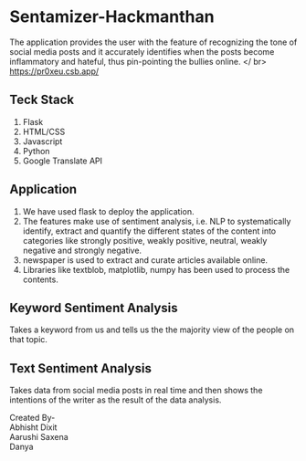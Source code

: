 # Sentamizer-Hackmanthan

The application provides the user with the feature of recognizing the tone of social media posts and it accurately identifies when the posts become inflammatory and hateful, thus pin-pointing the bullies online. </ br>
https://pr0xeu.csb.app/

## Teck Stack

1. Flask
2. HTML/CSS
3. Javascript
4. Python
5. Google Translate API

## Application

1. We have used flask to deploy the application. 
2. The features make use of sentiment analysis, i.e. NLP to systematically identify, extract and quantify the different states of the content into categories like strongly positive, weakly positive, neutral, weakly negative and strongly negative.
3. newspaper is used to extract and curate articles available online.
4. Libraries like textblob, matplotlib, numpy has been used to process the contents.

## Keyword Sentiment Analysis
Takes a keyword from us and tells us the the majority view of the people on that topic. 

## Text Sentiment Analysis
Takes data from social media posts in real time and then shows the intentions of the writer as the result of the data analysis.


Created By- </br>
Abhisht Dixit </br>
Aarushi Saxena </br>
Danya
